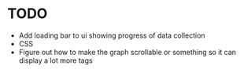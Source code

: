 # TODO
- Add loading bar to ui showing progress of data collection
- CSS
- Figure out how to make the graph scrollable or something so it can display a lot more tags
